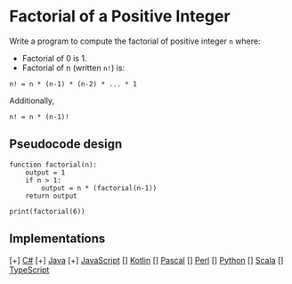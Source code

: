# Factorial of a Positive Integer

Write a program to compute the factorial of positive integer `n` where:

* Factorial of 0 is 1.
* Factorial of n (written `n!`) is:

```text
n! = n * (n-1) * (n-2) * ... * 1
```

Additionally,

```text
n! = n * (n-1)!
```

## Pseudocode design

```text
function factorial(n):
    output = 1
    if n > 1:
        output = n * (factorial(n-1))
    return output

print(factorial(6))
```

## Implementations

[+] [C#](https://github.com/WalterMarch/wm-csharp-playground/tree/main/factorial)
[+] [Java](https://github.com/WalterMarch/wm-java-playground/tree/main/factorial)
[+] [JavaScript](https://github.com/WalterMarch/wm-javascript-playground/tree/main/factorial)
[] [Kotlin](https://github.com/WalterMarch/wm-kotlin-playground/tree/main/factorial)
[] [Pascal](https://github.com/WalterMarch/wm-pascal-playground/tree/main/factorial)
[] [Perl](https://github.com/WalterMarch/wm-perl-playground/tree/main/factorial)
[] [Python](https://github.com/WalterMarch/wm-python-playground/tree/main/factorial)
[] [Scala](https://github.com/WalterMarch/wm-scala-playground/tree/main/factorial)
[] [TypeScript](https://github.com/WalterMarch/wm-typescript-playground/tree/main/factorial)